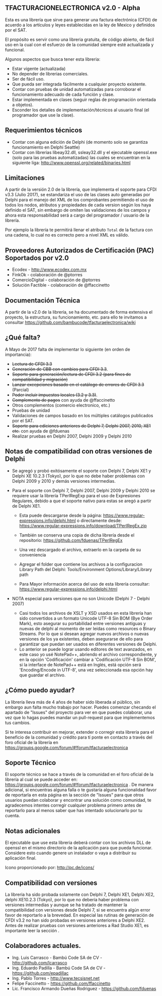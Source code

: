 TFACTURACIONELECTRONICA v2.0 - Alpha
--------------------------------------
Esta es una librería que sirve para generar una factura electrónica (CFDI) de acuerdo a los artículos y leyes establecidas en la ley de Mexico y definidos por el SAT.

El propósito es servir como una libreria gratuita, de código abierto, de fácil uso en la cual con el esfuerzo de la comunidad siempre esté actualizada y funcional.

Algunos aspectos que busca tener esta libreria:

- Estar vigente (actualizada)
- No depender de librerias comerciales.
- Ser de fácil uso.
- Que pueda ser integrada fácilmente a cualquier proyecto existente.
- Contar con pruebas de unidad automatizadas para corroborar el funcionamiento adecuado de cada función y clase.
- Estar implementada en clases (seguir reglas de programación orientada a objetos).
- Esconder los detalles de implementación/técnicos al usuario final (el programador que use la clase).

Requerimientos técnicos
------------
- Contar con alguna edición de Delphi (de momento solo se garantiza funcionamiento en Delphi Seattle)
- Contar con librerias libeay32.dll, ssleay32.dll y el ejecutable openssl.exe (solo para las pruebas automatizadas) las cuales se encuentran en la siguiente liga: <http://www.openssl.org/related/binaries.html>


Limitaciones
--------------
A partir de la versión 2.0 de la librería, que implementa el soporte para CFDI v3.3 (Julio 2017), se estandariza el uso de las clases auto generadas por Delphi para el manejo del XML de los comprobantes permitiendo el uso de todos los nodos, atributos y propiedades de cada version según los haya definido el SAT, sin embargo de omiten las validaciones de los campos y ahora esta responsabilidad será a cargo del programador / usuario de la librería.

Por ejemplo la librería te permitirá llenar el atributo `Total` de la factura con una cadena, lo cual no es correcto pero a nivel XML es válido.

Proveedores Autorizados de Certificación (PAC) Soportados por v2.0
-------------
* Ecodex - <http://www.ecodex.com.mx>
* FinkOk - colaboración de @ptorres
* ComercioDigital - colaboración de @ptorres
* Solución Factible - colaboración de @ffaccinetto 

Documentación Técnica
-------------
A partir de la v2.0 de la librería, se ha documentado de forma extensiva el proyecto, la estructura, su funcionamiento, etc. para ello te invitamos a consultar <https://github.com/bambucode/tfacturaelectronica/wiki>

¿Qué falta?
-------------------
A Mayo de 2017 falta de implementar lo siguiente (en orden de importancia):

- ~~Lectura de CFDI 3.3~~
- ~~Generación de CBB con cambios para CFDI 3.3~~.
- ~~Soporte para generación/lectura de CFDI 3.2 (para fines de compatibilidad y migración)~~
- ~~Lanzar excepciones basado en el catálogo de errores de CFDI 3.3~~ (Parcial)
- ~~Poder incluir impuestos locales (3.2 y 3.3)~~.
- ~~Complemento de pagos~~ con ayuda de @ffaccinetto
- Otros complementos (comercio electronico, etc.)
- Pruebas de unidad
- Validaciones de campos basado en los múltiples catálogos publicados por el SAT.
- ~~Soporte para ediciones anteriores de Delphi 7, Delphi 2007, 2010, XE1 etc.~~ con ayuda de @fduenas
- Realizar pruebas en Delphi 2007, Delphi 2009 y Delphi 2010

Notas de compatibilidad con otras versiones de Delphi
-------------------
-  Se agregó y probó exitósamente el soporte con Delphi 7, Delphi XE1 y Delphi XE 10.2.3 (Tokyo), por lo que no debe haber problemas con Delphi 2009 y 2010 y demás versiones intermedias.

-  Para el soporte con Delphi 7, Delphi 2007, Delphi 2009 y Delphi 2010 se requiere usar la librería TPerlRegExp para el uso de Expresiones Regulares, debido a que el soporte nativo para estas se aregó a partir de Delphi XE1.
	- Esta puede descargarse desde la página: <https://www.regular-expressions.info/delphi.html>
     o directamente desde: <https://www.regular-expressions.info/download/TPerlRegEx.zip>
	- También se conserva una copia de dicha librería desde el repositorio: <https://github.com/fduenas/TPerlRegEx>
	- Una vez descargado el archivo, extraerlo en la carpeta de su conveniencia 
	- Agregar el folder que contiene los archivos a la configuracion Library Path del Delphi: Tools/Environment Options/Library/Library path
	
	- Para Mayor información acerca del uso de esta librería consultar: https://www.regular-expressions.info/delphi.html

- NOTA especial para versiones que no son Unicode (Delphi 7 - Delphi 2007)
	- Casi todos los archivos de XSLT y XSD usados en esta librería han sido convertidos a un formato Unicode UTF-8 Sin BOM (Bye Order Mark), esto asegurar su portabilidad entre versiones antiguas y nuevas de delphi al momento de ser leídas como resources o Binary Streams. Por lo que si desean agregar nuevos archivos o nuevas versiones de los ya existentes, deben asegurarse de ello para garantizar que puedan ser usados en diferentes versiones de Delphi.
	- Lo anterior se puede lograr usando editores de text avanzados, en este caso yo usé NotePad++, abriendo el archivo correspondiente, y en la opción 'Codificación' cambiar a 'Codificación UTF-8 Sin BOM', si la interface de NotePad++ está en Inglés, está opción será 'Encoding/Encode in UTF-8', una vez seleccionada esa opción hay que guardar el archivo.

¿Cómo puedo ayudar?
-------------------
La librería lleva más de 4 años de haber sido liberada al público, sin embargo aun falta mucho trabajo por hacer. Puedes comenzar checando el apartado de "Issues" del proyecto para ver en que puedes colaborar, una vez que lo hagas puedes mandar un pull-request para que implementemos tus cambios.

Si te interesa contribuir en mejorar, extender o corregir esta librería para el beneficio de la comunidad y crédito para tí ponte en contacto a través del foro oficial de la librería en <https://groups.google.com/forum/#!forum/tfacturaelectronica>

Soporte Técnico
------------
El soporte técnico se hace a través de la comunidad en el foro oficial de la librería al cual se puede acceder en: <https://groups.google.com/forum/#!forum/tfacturaelectronica> . De manera adicional, si encuentras alguna falla o te gustaría alguna funcionalidad favor de reportarla en esta página en la sección de "Issues" para que otros usuarios puedan colaborar y encontrar una solución como comunidad, te agradecemos intentes corregir cualquier problema primero antes de reportarlo para al menos saber que has intentado solucionarlo por tu cuenta.

Notas adicionales
------------
El ejecutable que use esta libreria deberá contar con los archivos DLL de openssl en el mismo directorio de la
aplicación para que pueda funcionar. Considere esto cuando genere un instalador o vaya a distribuir su aplicación
final.

Icono proporcionado por: http://pc.de/icons/

Compatibilidad con versiones
------------
La libreria ha sido probada solamente con Delphi 7, Delphi XE1, Delphi XE2, delphi XE10.2.3 (Tokyo), por lo que no debería haber problema con versiones intermedias y aunque se ha tratado de mantener la compatibilidad con versiones desde Delphi 7, si se encuentra algún error favor de reportarlo a la brevedad. En especial las rutinas de generación de CFDI v3.2 no han sido probadas en versiones anteriores a Delphi XE2. Antes de realizar pruebas con versiones anteriores a Rad Studio XE1, es importante leer la sección <Notas de compatibilidad con otras versiones de Delphi>.

Colaboradores actuales.
-------------
* Ing. Luis Carrasco - Bambú Code SA de CV - <http://github.com/lcarrasco>
* Ing. Eduardo  Padilla - Bambú Code SA de CV - <https://github.com/epadillac>
* Ing. Pablo Torres - <http://www.tecsisnet.net>
* Felipe Faccinetto - <https://github.com/ffaccinetto>
* Lic. Francisco Armando Dueñas Rodriguez - <https://github.com/fduenas>
